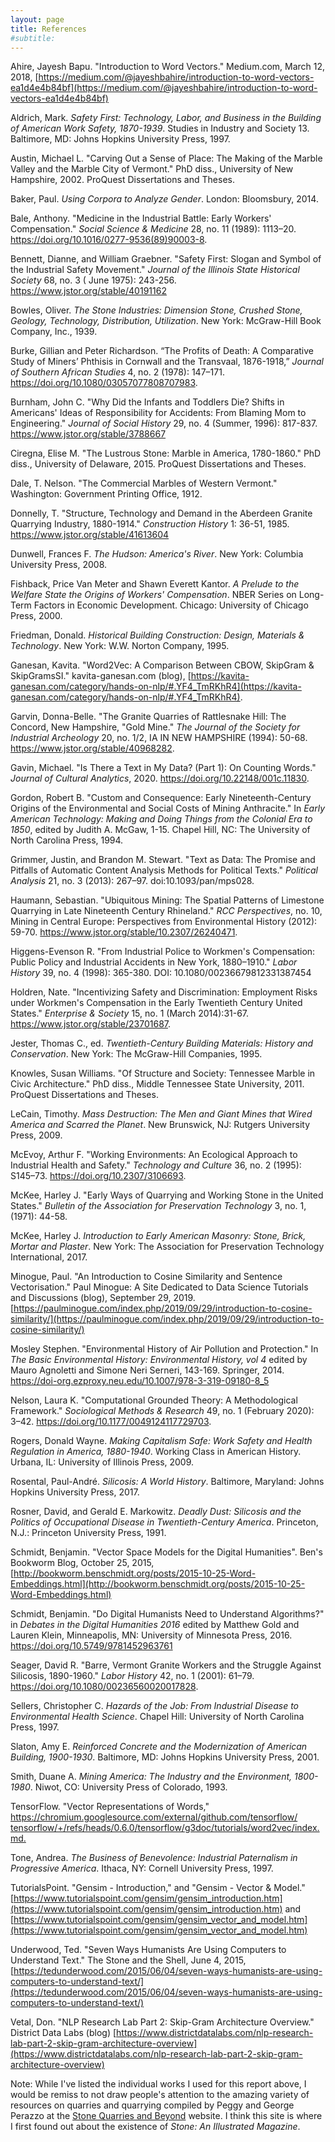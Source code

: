 ```yaml
---
layout: page
title: References
#subtitle: 
---
```



Ahire, Jayesh Bapu. "Introduction to Word Vectors." Medium.com, March 12, 2018, [https://medium.com/@jayeshbahire/introduction-to-word-vectors-ea1d4e4b84bf](https://medium.com/@jayeshbahire/introduction-to-word-vectors-ea1d4e4b84bf)

Aldrich, Mark. *Safety First: Technology, Labor, and Business in the Building of American Work Safety, 1870-1939*. Studies in Industry and Society 13. Baltimore, MD: Johns Hopkins University Press, 1997.

Austin, Michael L. "Carving Out a Sense of Place: The Making of the Marble Valley and the Marble City of Vermont." PhD diss., University of New Hampshire, 2002. ProQuest Dissertations and Theses.

Baker, Paul. *Using Corpora to Analyze Gender*. London: Bloomsbury, 2014.

Bale, Anthony. "Medicine in the Industrial Battle: Early Workers' Compensation." *Social Science & Medicine* 28, no. 11 (1989): 1113–20. https://doi.org/10.1016/0277-9536(89)90003-8.

Bennett, Dianne, and William Graebner. "Safety First: Slogan and Symbol of the Industrial Safety Movement." *Journal of the Illinois State Historical Society* 68, no. 3 ( June 1975): 243-256. https://www.jstor.org/stable/40191162

Bowles, Oliver. *The Stone Industries: Dimension Stone, Crushed Stone, Geology, Technology, Distribution, Utilization*. New York: McGraw-Hill Book Company, Inc., 1939.

Burke, Gillian and Peter Richardson. “The Profits of Death: A Comparative Study of Miners’ Phthisis in Cornwall and the Transvaal, 1876-1918,” *Journal of Southern African Studies* 4, no. 2 (1978): 147–171. https://doi.org/10.1080/03057077808707983.

Burnham, John C. "Why Did the Infants and Toddlers Die? Shifts in Americans' Ideas of Responsibility for Accidents: From Blaming Mom to Engineering." *Journal of Social History* 29, no. 4 (Summer, 1996): 817-837. https://www.jstor.org/stable/3788667
 
Ciregna, Elise M. "The Lustrous Stone: Marble in America, 1780-1860." PhD diss., University of Delaware, 2015. ProQuest Dissertations and Theses.

Dale, T. Nelson. "The Commercial Marbles of Western Vermont." Washington: Government Printing Office, 1912.

Donnelly, T. "Structure, Technology and Demand in the Aberdeen Granite Quarrying Industry, 1880-1914." *Construction History* 1: 36-51, 1985. https://www.jstor.org/stable/41613604

Dunwell, Frances F. *The Hudson: America's River*. New York: Columbia University Press, 2008.

Fishback, Price Van Meter and Shawn Everett Kantor. *A Prelude to the Welfare State the Origins of Workers' Compensation*. NBER Series on Long-Term Factors in Economic Development. Chicago: University of Chicago Press, 2000.

Friedman, Donald. *Historical Building Construction: Design, Materials & Technology*. New York: W.W. Norton Company, 1995.

Ganesan, Kavita. "Word2Vec: A Comparison Between CBOW, SkipGram & SkipGramsSI." kavita-ganesan.com (blog), [https://kavita-ganesan.com/category/hands-on-nlp/#.YF4_TmRKhR4](https://kavita-ganesan.com/category/hands-on-nlp/#.YF4_TmRKhR4).

Garvin, Donna-Belle. "The Granite Quarries of Rattlesnake Hill: The Concord, New Hampshire, "Gold Mine." *The Journal of the Society for Industrial Archeology* 20, no. 1/2, IA IN NEW HAMPSHIRE (1994): 50-68. https://www.jstor.org/stable/40968282.

Gavin, Michael. "Is There a Text in My Data? (Part 1): On Counting Words." *Journal of Cultural Analytics*, 2020. https://doi.org/10.22148/001c.11830.

Gordon, Robert B. "Custom and Consequence: Early Nineteenth-Century Origins of the Environmental and Social Costs of Mining Anthracite." In *Early American Technology: Making and Doing Things from the Colonial Era to 1850*, edited by Judith A. McGaw, 1-15. Chapel Hill, NC: The University of North Carolina Press, 1994.

Grimmer, Justin, and Brandon M. Stewart. "Text as Data: The Promise and Pitfalls of Automatic Content Analysis Methods for Political Texts." *Political Analysis* 21, no. 3 (2013): 267–97. doi:10.1093/pan/mps028.

Haumann, Sebastian. "Ubiquitous Mining: The Spatial Patterns of Limestone Quarrying in Late Nineteenth Century Rhineland." *RCC Perspectives*, no. 10, Mining in Central Europe: Perspectives from Environmental History (2012): 59-70. https://www.jstor.org/stable/10.2307/26240471.

Higgens-Evenson R. "From Industrial Police to Workmen's Compensation: Public Policy and Industrial Accidents in New York, 1880–1910." *Labor History* 39, no. 4 (1998): 365-380. DOI: 10.1080/00236679812331387454

Holdren, Nate. "Incentivizing Safety and Discrimination: Employment Risks under Workmen's Compensation in the Early Twentieth Century United States." *Enterprise & Society* 15, no. 1 (March 2014):31-67. https://www.jstor.org/stable/23701687.

Jester, Thomas C., ed. *Twentieth-Century Building Materials: History and Conservation*. New York: The McGraw-Hill Companies, 1995.

Knowles, Susan Williams. "Of Structure and Society: Tennessee Marble in Civic Architecture." PhD diss., Middle Tennessee State University, 2011. ProQuest Dissertations and Theses.

LeCain, Timothy. *Mass Destruction: The Men and Giant Mines that Wired America and Scarred the Planet*. New Brunswick, NJ: Rutgers University Press, 2009.

McEvoy, Arthur F. "Working Environments: An Ecological Approach to Industrial Health and Safety." *Technology and Culture* 36, no. 2 (1995): S145–73. https://doi.org/10.2307/3106693.

McKee, Harley J. "Early Ways of Quarrying and Working Stone in the United States." *Bulletin of the Association for Preservation Technology* 3, no. 1, (1971): 44-58.

McKee, Harley J. *Introduction to Early American Masonry: Stone, Brick, Mortar and Plaster*. New York: The Association for Preservation Technology International, 2017.

Minogue, Paul. "An Introduction to Cosine Similarity and Sentence Vectorisation." Paul Minogue: A Site Dedicated to Data Science Tutorials and Discussions (blog), September 29, 2019. [https://paulminogue.com/index.php/2019/09/29/introduction-to-cosine-similarity/](https://paulminogue.com/index.php/2019/09/29/introduction-to-cosine-similarity/)

Mosley Stephen. "Environmental History of Air Pollution and Protection." In *The Basic Environmental History: Environmental History, vol 4* edited by Mauro Agnoletti and Simone Neri Serneri, 143-169. Springer, 2014. https://doi-org.ezproxy.neu.edu/10.1007/978-3-319-09180-8_5

Nelson, Laura K. "Computational Grounded Theory: A Methodological Framework." *Sociological Methods & Research* 49, no. 1 (February 2020): 3–42. https://doi.org/10.1177/0049124117729703.

Rogers, Donald Wayne. *Making Capitalism Safe: Work Safety and Health Regulation in America, 1880-1940*. Working Class in American History. Urbana, IL: University of Illinois Press, 2009.

Rosental, Paul-André. *Silicosis: A World History*. Baltimore, Maryland: Johns Hopkins University Press, 2017.

Rosner, David, and Gerald E. Markowitz. *Deadly Dust: Silicosis and the Politics of Occupational Disease in Twentieth-Century America*. Princeton, N.J.: Princeton University Press, 1991.

Schmidt, Benjamin. "Vector Space Models for the Digital Humanities". Ben's Bookworm Blog, October 25, 2015, [http://bookworm.benschmidt.org/posts/2015-10-25-Word-Embeddings.html](http://bookworm.benschmidt.org/posts/2015-10-25-Word-Embeddings.html)

Schmidt, Benjamin. "Do Digital Humanists Need to Understand Algorithms?" in *Debates in the Digital Humanities 2016* edited by Matthew Gold and Lauren Klein, Minneapolis, MN: University of Minnesota Press, 2016. https://doi.org/10.5749/9781452963761

Seager, David R. "Barre, Vermont Granite Workers and the Struggle Against Silicosis, 1890-1960." *Labor History* 42, no. 1 (2001): 61–79. https://doi.org/10.1080/00236560020017828.

Sellers, Christopher C. *Hazards of the Job: From Industrial Disease to Environmental Health Science*. Chapel Hill: University of North Carolina Press, 1997.

Slaton, Amy E. *Reinforced Concrete and the Modernization of American Building, 1900-1930*. Baltimore, MD: Johns Hopkins University Press, 2001.

Smith, Duane A. *Mining America: The Industry and the Environment, 1800-1980*. Niwot, CO: University Press of Colorado, 1993.

TensorFlow. "Vector Representations of Words," [https://chromium.googlesource.com/external/github.com/tensorflow/
tensorflow/+/refs/heads/0.6.0/tensorflow/g3doc/tutorials/word2vec/index.md.](https://chromium.googlesource.com/external/github.com/tensorflow/tensorflow/+/refs/heads/0.6.0/tensorflow/g3doc/tutorials/word2vec/index.md)

Tone, Andrea. *The Business of Benevolence: Industrial Paternalism in Progressive America*. Ithaca, NY: Cornell University Press, 1997.

TutorialsPoint. "Gensim - Introduction," and "Gensim - Vector & Model."  [https://www.tutorialspoint.com/gensim/gensim_introduction.htm](https://www.tutorialspoint.com/gensim/gensim_introduction.htm) and [https://www.tutorialspoint.com/gensim/gensim_vector_and_model.htm](https://www.tutorialspoint.com/gensim/gensim_vector_and_model.htm)

Underwood, Ted. "Seven Ways Humanists Are Using Computers to Understand Text." The Stone and the Shell, June 4, 2015, [https://tedunderwood.com/2015/06/04/seven-ways-humanists-are-using-computers-to-understand-text/](https://tedunderwood.com/2015/06/04/seven-ways-humanists-are-using-computers-to-understand-text/)

Vetal, Don. "NLP Research Lab Part 2: Skip-Gram Architecture Overview." District Data Labs (blog) [https://www.districtdatalabs.com/nlp-research-lab-part-2-skip-gram-architecture-overview](https://www.districtdatalabs.com/nlp-research-lab-part-2-skip-gram-architecture-overview)

Note: While I've listed the individual works I used for this report above, I would be remiss to not draw people's attention to the amazing variety of resources on quarries and quarrying compiled by Peggy and George Perazzo at the [Stone Quarries and Beyond](http://quarriesandbeyond.org/) website. I think this site is where I first found out about the existence of *Stone: An Illustrated Magazine*.


